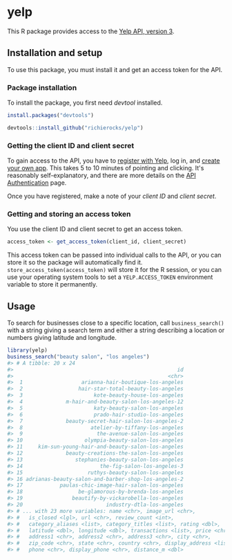 <!-- README.md is generated from README.Rmd. Please edit that file -->
yelp
====

This R package provides access to the [Yelp API, version 3](https://www.yelp.com/developers/documentation/v3).

Installation and setup
----------------------

To use this package, you must install it and get an access token for the API.

### Package installation

To install the package, you first need *devtool* installed.

``` r
install.packages("devtools")
```

``` r
devtools::install_github("richierocks/yelp")
```

### Getting the client ID and client secret

To gain access to the API, you have to [register with Yelp](https://www.yelp.com/signup), log in, and [create your own app](https://www.yelp.com/developers/v3/manage_app). This takes 5 to 10 minutes of pointing and clicking. It's reasonably self-explanatory, and there are more details on the [API Authentication](https://www.yelp.com/developers/documentation/v3/authentication) page.

Once you have registered, make a note of your *client ID* and *client secret*.

### Getting and storing an access token

You use the client ID and client secret to get an access token.

``` r
access_token <- get_access_token(client_id, client_secret)
```

This access token can be passed into individual calls to the API, or you can store it so the package will automatically find it. `store_access_token(access_token)` will store it for the R session, or you can use your operating system tools to set a `YELP.ACCESS_TOKEN` environment variable to store it permanently.

Usage
-----

To search for businesses close to a specific location, call `business_search()` with a string giving a search term and either a string describing a location or numbers giving latitude and longitude.

``` r
library(yelp)
business_search("beauty salon", "los angeles")
#> # A tibble: 20 x 24
#>                                                     id
#>                                                  <chr>
#>  1                   arianna-hair-boutique-los-angeles
#>  2                  hair-star-total-beauty-los-angeles
#>  3                       kote-beauty-house-los-angeles
#>  4              m-hair-and-beauty-salon-los-angeles-12
#>  5                       katy-beauty-salon-los-angeles
#>  6                       prado-hair-studio-los-angeles
#>  7              beauty-secret-hair-salon-los-angeles-2
#>  8                      atelier-by-tiffany-los-angeles
#>  9                        the-avenue-salon-los-angeles
#> 10                    olympia-beauty-salon-los-angeles
#> 11     kim-sun-young-hair-and-beauty-salon-los-angeles
#> 12              beauty-creations-the-salon-los-angeles
#> 13                 stephanies-beauty-salon-los-angeles
#> 14                         the-fig-salon-los-angeles-3
#> 15                     ruthys-beauty-salon-los-angeles
#> 16 adrianas-beauty-salon-and-barber-shop-los-angeles-2
#> 17            paulas-chic-image-hair-salon-los-angeles
#> 18                  be-glamorous-by-brenda-los-angeles
#> 19                beautify-by-vickarobella-los-angeles
#> 20                           industry-dtla-los-angeles
#> # ... with 23 more variables: name <chr>, image_url <chr>,
#> #   is_closed <lgl>, url <chr>, review_count <int>,
#> #   category_aliases <list>, category_titles <list>, rating <dbl>,
#> #   latitude <dbl>, longitude <dbl>, transactions <list>, price <chr>,
#> #   address1 <chr>, address2 <chr>, address3 <chr>, city <chr>,
#> #   zip_code <chr>, state <chr>, country <chr>, display_address <list>,
#> #   phone <chr>, display_phone <chr>, distance_m <dbl>
```
